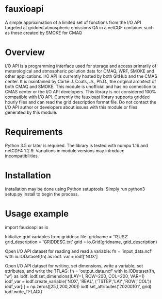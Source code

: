 # fauxioapi 
A simple approximation of a limited set of functions from the I/O API targeted at gridded atmospheric emissions QA in a netCDF container such as those created by SMOKE for CMAQ

# Overview
I/O API is a programming interface used for storage and access primarily of meterological and atmospheric pollution data for CMAQ, WRF, SMOKE and other applications. I/O API is currently hosted by both GitHub and the CMAS center. It is maintained by Carlie J. Coats, Jr., Ph.D., the original architect of both CMAQ and SMOKE. This module is unofficial and has no connection to CMAS center or the I/O API developers. This library is not considered 100% compatible with I/O API.
Currently the fauxioapi library supports gridded hourly files and can read the grid description format file. Do not contact the I/O API author or developers about issues with this module or files generated by this module.

# Requirements
Python 3.5 or later is required. 
The library is tested with numpu 1.16 and netCDF4 1.2.9. Variations in module versions may introduce incompatibilities.

# Installation
Installation may be done using Python setuptools.
Simply run python3 setup.py install to begin the process.

# Usage example
import fauxioapi as io

Initialize grid variables from griddesc file:
gridname = '12US2'
grid_description = 'GRIDDESC.txt'
grid = io.Grid(gridname, grid_description)

Open I/O API dataset for reading and read a variable:
fn = 'input_data.ncf'
with io.IODataset(fn) as iodf:
    var = iodf['NOX']

Open I/O API dataset for writing, set dimensions, write a variable, set attributes, and write the TFLAG:
fn = 'output_data.ncf'
with io.IODataset(fn, 'w') as iodf:
    iodf.set_dimensions(LAY=1, ROW=200, COL=200, VAR=1)
    iodf_var = iodf.create_variable('NOX', 'REAL', ('TSTEP','LAY','ROW','COL'))
    iodf_var[:] = np.zeros([25,1,200,200])
    iodf.set_attributes('20200101', grid)
    iodf.write_TFLAG()

